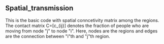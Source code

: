 ## Spatial_transmission

This is the basic code with spatial conncetivity matrix among the regions. The contact matrix C=[c_{ij}] denotes the fraction of people who are moving from node "j" to node "i". Here, nodes are the regions and edges are the connection between "i"th and "j"th region.
